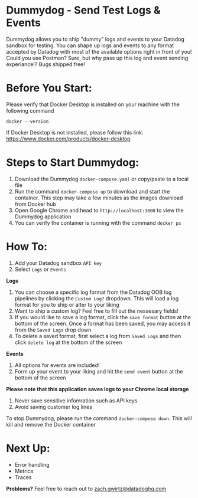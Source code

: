 # Dummydog - Send Test Logs & Events

Dummydog allows you to ship "dummy" logs and events to your Datadog sandbox for testing. You can shape up logs and events to any format accepted by Datadog with most of the available options right in front of you! Could you use Postman? Sure, but why pass up this log and event sending experiance!? Bugs shipped free!

# Before You Start: 
Please verify that Docker Desktop is installed on your machine with the following command

`docker --version`

If Docker Desktop is not installed, please follow this link: https://www.docker.com/products/docker-desktop

# Steps to Start Dummydog:

1. Download the Dummydog `docker-compose.yaml` or copy/paste to a local file
2. Run the command `docker-compose up` to download and start the container. This step may take a few minutes as the images download from Docker hub
3. Open Google Chrome and head to `http://localhost:3000` to view the Dummydog application
4. You can verify the container is running with the command `docker ps`

# How To:
1. Add your Datadog sandbox `API key`
2. Select `Logs` or `Events` 

**Logs**
1. You can choose a specific log format from the Datadog OOB log pipelines by clicking the `Custom Log?` dropdown. This will load a log format for you to ship or alter to your liking
2. Want to ship a custom log? Feel free to fill out the nessesary fields! 
3. If you would like to save a log format, click the `save format` button at the bottom of the screen. Once a format has been saved, you may access it from the `Saved Logs` drop down
4. To delete a saved format, first select a log from `Saved Logs` and then click `delete log` at the bottom of the screen

**Events**
1. All options for events are included!
2. Form up your event to your liking and hit the `send event` button at the bottom of the screen

**Please note that this application saves logs to your Chrome local storage**
1. Never save sensitive infomration such as API keys
2. Avoid saving customer log lines 

To stop Dummydog, please run the command `docker-compose down`. This will kill and remove the Docker container

# Next Up:
- Error handling 
- Metrics
- Traces

**Problems?**
Feel free to reach out to zach.gwirtz@datadoghq.com